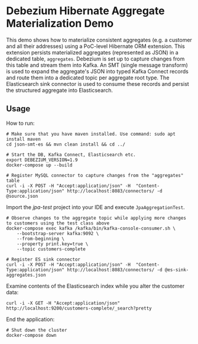 # Debezium Hibernate Aggregate Materialization Demo

This demo shows how to materialize consistent aggregates (e.g. a customer and all their addresses) using a PoC-level Hibernate ORM extension.
This extension persists materialized aggregates (represented as JSON) in a dedicated table, `aggregates`.
Debezium is set up to capture changes from this table and stream them into Kafka.
An SMT (single message transform) is used to expand the aggregate's JSON into typed Kafka Connect records and route them into a dedicated topic per aggregate root type.
The Elasticsearch sink connector is used to consume these records and persist the structured aggregate into Elasticsearch.

## Usage

How to run:

```shell
# Make sure that you have maven installed. Use command: sudo apt install maven
cd json-smt-es && mvn clean install && cd ../

# Start the DB, Kafka Connect, Elasticsearch etc.
export DEBEZIUM_VERSION=1.9
docker-compose up --build

# Register MySQL connector to capture changes from the "aggregates" table
curl -i -X POST -H "Accept:application/json" -H  "Content-Type:application/json" http://localhost:8083/connectors/ -d @source.json
```

Import the _jpa-test_ project into your IDE and execute `JpaAggregationTest`.

```shell
# Observe changes to the aggregate topic while applying more changes to customers using the test class above
docker-compose exec kafka /kafka/bin/kafka-console-consumer.sh \
    --bootstrap-server kafka:9092 \
    --from-beginning \
    --property print.key=true \
    --topic customers-complete
```

```shell
# Register ES sink connector
curl -i -X POST -H "Accept:application/json" -H  "Content-Type:application/json" http://localhost:8083/connectors/ -d @es-sink-aggregates.json
```

Examine contents of the Elasticsearch index while you alter the customer data:

```shell
curl -i -X GET -H "Accept:application/json" http://localhost:9200/customers-complete/_search?pretty
```
End the application:

```shell
# Shut down the cluster
docker-compose down
```
